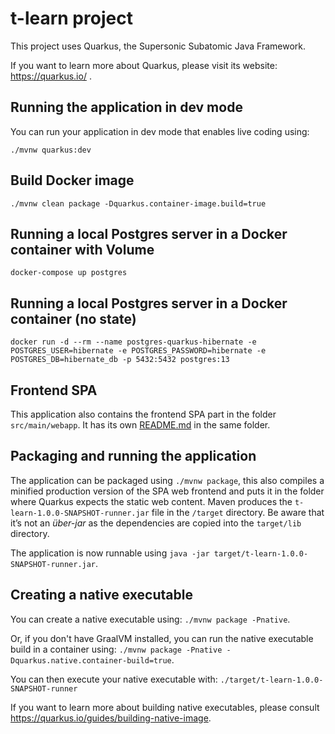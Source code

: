 # t-learn project

This project uses Quarkus, the Supersonic Subatomic Java Framework.

If you want to learn more about Quarkus, please visit its website: https://quarkus.io/ .

## Running the application in dev mode

You can run your application in dev mode that enables live coding using:

```
./mvnw quarkus:dev
```

## Build Docker image

```
./mvnw clean package -Dquarkus.container-image.build=true
```

## Running a local Postgres server in a Docker container with Volume

```
docker-compose up postgres

```

## Running a local Postgres server in a Docker container (no state)

```
docker run -d --rm --name postgres-quarkus-hibernate -e POSTGRES_USER=hibernate -e POSTGRES_PASSWORD=hibernate -e POSTGRES_DB=hibernate_db -p 5432:5432 postgres:13
```

## Frontend SPA

This application also contains the frontend SPA part in the folder `src/main/webapp`.
It has its own [README.md](src/main/webapp/README.md) in the same folder.

## Packaging and running the application

The application can be packaged using `./mvnw package`, this also compiles a minified production version
of the SPA web frontend and puts it in the folder where Quarkus expects the static web content.
Maven produces the `t-learn-1.0.0-SNAPSHOT-runner.jar` file in the `/target` directory.
Be aware that it’s not an _über-jar_ as the dependencies are copied into the `target/lib` directory.

The application is now runnable using `java -jar target/t-learn-1.0.0-SNAPSHOT-runner.jar`.

## Creating a native executable

You can create a native executable using: `./mvnw package -Pnative`.

Or, if you don't have GraalVM installed, you can run the native executable build in a container using: `./mvnw package -Pnative -Dquarkus.native.container-build=true`.

You can then execute your native executable with: `./target/t-learn-1.0.0-SNAPSHOT-runner`

If you want to learn more about building native executables, please consult https://quarkus.io/guides/building-native-image.
